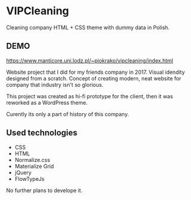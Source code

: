# VIPCleaning
Cleaning company HTML + CSS theme with dummy data in Polish.

## DEMO
https://www.manticore.uni.lodz.pl/~piokrako/vipcleaning/index.html

Website project that I did for my friends company in 2017. Visual idendity designed from a scratch. Concept of creating modern, neat website for company that industry isn't so glorious.

This project was created as hi-fi prototype for the client, then it was reworked as a WordPress theme.

Curently its only a part of history of this company.


## Used technologies
- CSS
- HTML
- Normalize.css
- Materialize Grid
- jQuery
- FlowTypeJs


No further plans to develope it.

